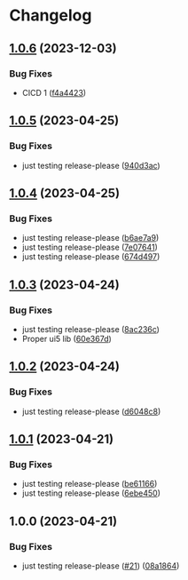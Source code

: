 # Changelog

## [1.0.6](https://github.com/mauriciolauffer/openui5-ratingshroom/compare/v1.0.5...v1.0.6) (2023-12-03)


### Bug Fixes

* CICD 1 ([f4a4423](https://github.com/mauriciolauffer/openui5-ratingshroom/commit/f4a442385f519793db5c326d96d1d62408a81f3f))

## [1.0.5](https://github.com/mauriciolauffer/openui5-ratingshroom/compare/v1.0.4...v1.0.5) (2023-04-25)


### Bug Fixes

* just testing release-please ([940d3ac](https://github.com/mauriciolauffer/openui5-ratingshroom/commit/940d3acfe5dd05c8b0f26f464734dc0524c3f54f))

## [1.0.4](https://github.com/mauriciolauffer/openui5-ratingshroom/compare/v1.0.3...v1.0.4) (2023-04-25)


### Bug Fixes

* just testing release-please ([b6ae7a9](https://github.com/mauriciolauffer/openui5-ratingshroom/commit/b6ae7a946923bebcc0e891f2fcd7181f2668ff2e))
* just testing release-please ([7e07641](https://github.com/mauriciolauffer/openui5-ratingshroom/commit/7e076415064e99529308d87dd1628445532c7a93))
* just testing release-please ([674d497](https://github.com/mauriciolauffer/openui5-ratingshroom/commit/674d4979ff022ec3a1fcd20c47437faff6ad2666))

## [1.0.3](https://github.com/mauriciolauffer/openui5-ratingshroom/compare/v1.0.2...v1.0.3) (2023-04-24)


### Bug Fixes

* just testing release-please ([8ac236c](https://github.com/mauriciolauffer/openui5-ratingshroom/commit/8ac236cba62a7a594178ea58f7306cdf327f22ab))
* Proper ui5 lib ([60e367d](https://github.com/mauriciolauffer/openui5-ratingshroom/commit/60e367da17476566039575e4c056f9ce816f621d))

## [1.0.2](https://github.com/mauriciolauffer/openui5-ratingshroom/compare/v1.0.1...v1.0.2) (2023-04-24)


### Bug Fixes

* just testing release-please ([d6048c8](https://github.com/mauriciolauffer/openui5-ratingshroom/commit/d6048c8ddb28d34e1a39b4f3426a32c1d828615a))

## [1.0.1](https://github.com/mauriciolauffer/openui5-ratingshroom/compare/v1.0.0...v1.0.1) (2023-04-21)


### Bug Fixes

* just testing release-please ([be61166](https://github.com/mauriciolauffer/openui5-ratingshroom/commit/be61166425f61ed755de9f6d38c07d03b9e950db))
* just testing release-please ([6ebe450](https://github.com/mauriciolauffer/openui5-ratingshroom/commit/6ebe450394496a8b38cde2bb1cd30bfdef54c31e))

## 1.0.0 (2023-04-21)


### Bug Fixes

* just testing release-please ([#21](https://github.com/mauriciolauffer/openui5-ratingshroom/issues/21)) ([08a1864](https://github.com/mauriciolauffer/openui5-ratingshroom/commit/08a1864a22bc73d0ea23e28c8a402c93c7f32410))
